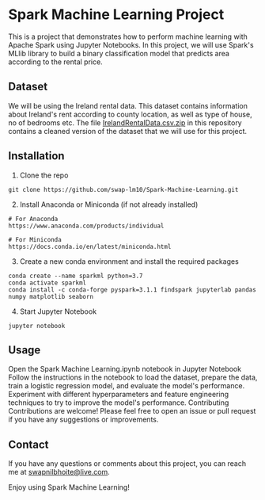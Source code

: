 # Spark Machine Learning Project
This is a project that demonstrates how to perform machine learning with Apache Spark using Jupyter Notebooks. In this project, we will use Spark's MLlib library to build a binary classification model that predicts area according to the rental price.

## Dataset
We will be using the Ireland rental data. This dataset contains information about Ireland's rent according to county location, as well as type of house, no of bedrooms etc. The file [IrelandRentalData.csv.zip](https://github.com/swap-lm10/SparkML/blob/main/IrelandRentalData.csv.zip) in this repository contains a cleaned version of the dataset that we will use for this project.

## Installation
1. Clone the repo
````
git clone https://github.com/swap-lm10/Spark-Machine-Learning.git
````
2. Install Anaconda or Miniconda (if not already installed)
````
# For Anaconda
https://www.anaconda.com/products/individual

# For Miniconda
https://docs.conda.io/en/latest/miniconda.html
````

3. Create a new conda environment and install the required packages
````
conda create --name sparkml python=3.7
conda activate sparkml
conda install -c conda-forge pyspark=3.1.1 findspark jupyterlab pandas numpy matplotlib seaborn
````

4. Start Jupyter Notebook
````
jupyter notebook
````

## Usage
Open the Spark Machine Learning.ipynb notebook in Jupyter Notebook
Follow the instructions in the notebook to load the dataset, prepare the data, train a logistic regression model, and evaluate the model's performance.
Experiment with different hyperparameters and feature engineering techniques to try to improve the model's performance.
Contributing
Contributions are welcome! Please feel free to open an issue or pull request if you have any suggestions or improvements.

## Contact
If you have any questions or comments about this project, you can reach me at swapnilbhoite@live.com.

Enjoy using Spark Machine Learning!




